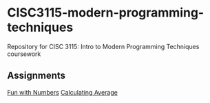 # CISC3115-modern-programming-techniques
Repository for CISC 3115: Intro to Modern Programming Techniques coursework
## Assignments
[Fun with Numbers](https://lilykizir.github.io/CISC3115-modern-programming-techniques/Assignment01/)
[Calculating Average](https://lilykizir.github.io/CISC3115-modern-programming-techniques/Assignment02/)
